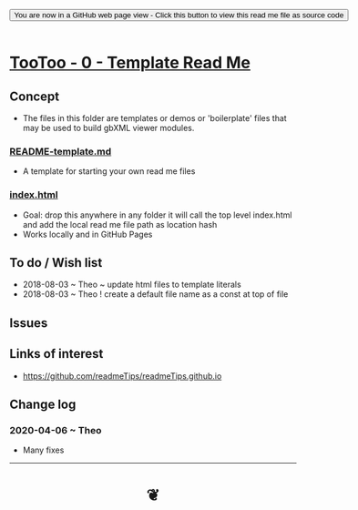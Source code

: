 
<span style=display:none; >[You are now in a GitHub source code view - click this link to view Read Me file as a web page]( https://www.ladybug.tools/spider-covid-19-viz-3d/readme.html#dev/v-2020-04-06/0-templates/README.md "View file as a web page." ) </span>

<div><input type=button class = 'btn btn-secondary btn-sm' onclick=window.location.href="https://github.com/ladybug-tools/spider-covid-19-viz-3d/tree/master/dev/";
value='You are now in a GitHub web page view - Click this button to view this read me file as source code' ></div>

<br>

# [TooToo - 0 - Template Read Me]( #tootoo-templates/0-templates-readme/README.md )

<!--
<iframe src=https://pushme-pullyou.github.io/tootoo-templates/basic-html.html width=100% height=500px >Iframes are not viewable in GitHub source code views</iframe>

## Full Screen: [ZZZZZ]( https://pushme-pullyou.github.io/index.html )
-->


## Concept

* The files in this folder are templates or demos or 'boilerplate' files that may be used to build gbXML viewer modules.

### [README-template.md]( #tootoo-templates/0-templates-readme/README-template.md )

* A template for starting your own read me files

### [index.html]( #tootoo-templates/0-templates-readme/index.html )

* Goal: drop this anywhere in any folder it will call the top level index.html and add the local read me file path as location hash
* Works locally and in GitHub Pages

## To do / Wish list

* 2018-08-03 ~ Theo ~ update html files to template literals
* 2018-08-03 ~ Theo ! create a default file name as a const at top of file

## Issues


## Links of interest

* https://github.com/readmeTips/readmeTips.github.io


## Change log

### 2020-04-06 ~ Theo

* Many fixes

***

# <center title="hello!" ><a href=javascript:window.scrollTo(0,0); style=text-decoration:none; > ❦ </a></center>
